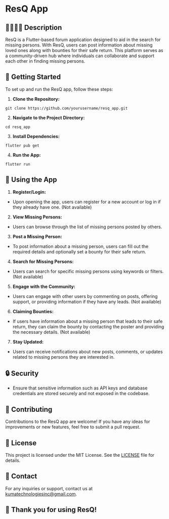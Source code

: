 # ResQ App

## 👨‍👩‍👧‍👦 Description

ResQ is a Flutter-based forum application designed to aid in the search for missing persons. With ResQ, users can post information about missing loved ones along with bounties for their safe return. This platform serves as a community-driven hub where individuals can collaborate and support each other in finding missing persons.

## 🚀 Getting Started

To set up and run the ResQ app, follow these steps:

1. **Clone the Repository:**
```   
git clone https://github.com/yourusername/resq_app.git 
```


2. **Navigate to the Project Directory:**
```
cd resq_app
```

3. **Install Dependencies:**
```
flutter pub get
```

4. **Run the App:**
```
flutter run
```


## 📱 Using the App

1. **Register/Login:**
- Upon opening the app, users can register for a new account or log in if they already have one. (Not available)

2. **View Missing Persons:**
- Users can browse through the list of missing persons posted by others.

3. **Post a Missing Person:**
- To post information about a missing person, users can fill out the required details and optionally set a bounty for their safe return.

4. **Search for Missing Persons:**
- Users can search for specific missing persons using keywords or filters. (Not available)

5. **Engage with the Community:**
- Users can engage with other users by commenting on posts, offering support, or providing information if they have any leads. (Not available)

6. **Claiming Bounties:**
- If users have information about a missing person that leads to their safe return, they can claim the bounty by contacting the poster and providing the necessary details. (Not available)

7. **Stay Updated:**
- Users can receive notifications about new posts, comments, or updates related to missing persons they are interested in.

## 🔒 Security

- Ensure that sensitive information such as API keys and database credentials are stored securely and not exposed in the codebase.

## 🤝 Contributing

Contributions to the ResQ app are welcome! If you have any ideas for improvements or new features, feel free to submit a pull request.

## 📝 License

This project is licensed under the MIT License. See the [LICENSE](LICENSE) file for details.

## 📧 Contact

For any inquiries or support, contact us at [kumatechnologiesinc@gmail.com](mailto:kumatechnologiesinc@gmail.com).

## 🌟 Thank you for using ResQ!
